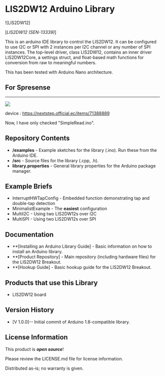 LIS2DW12 Arduino Library
========================

![LIS2DW12]

[*LIS2DW12 (SEN-13339)*]

This is an arduino IDE library to control the LIS2DW12.  It can be configured to use I2C or SPI with 2 instances per I2C channel or any number of SPI instances.  The top-level driver, class LIS2DW12, contains an inner driver LIS2DW12Core, a settings struct, and float-based math functions for conversion from raw to meaningful numbers.

This has been tested with Arduino Nano architecture.


## For Spresense
-------------------

![](https://baseec-img-mng.akamaized.net/images/item/origin/d6d02b72398b2c53ce1a90ef35721a68.jpg?imformat=generic&q=90&im=Resize,width=640,type=normal)

device : https://nextstep.official.ec/items/71388889

Now, I have only checked "SimpleRead.ino".


Repository Contents
-------------------

* **/examples** - Example sketches for the library (.ino). Run these from the Arduino IDE. 
* **/src** - Source files for the library (.cpp, .h).
* **library.properties** - General library properties for the Arduino package manager. 

Example Briefs
--------------

* InterruptHWTapConfig - Embedded function demonstrating tap and double-tap detection
* MinimalistExample - The **easiest** configuration
* MultiI2C - Using two LIS2DW12s over I2C
* MultiSPI - Using two LIS2DW12s over SPI

Documentation
--------------

* **[Installing an Arduino Library Guide] - Basic information on how to install an Arduino library.
* **[Product Repository] - Main repository (including hardware files) for the LIS2DW12 Breakout.
* **[Hookup Guide] - Basic hookup guide for the LIS2DW12 Breakout.

Products that use this Library 
---------------------------------

* LIS2DW12 board

Version History
---------------

* [V 1.0.0]-- Initial commit of Arduino 1.8-compatible library.

License Information
-------------------

This product is _**open source**_! 

Please review the LICENSE.md file for license information. 

Distributed as-is; no warranty is given.


